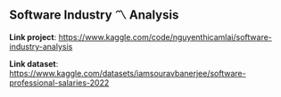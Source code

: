 ## Software Industry 〽️ Analysis

**Link project**: https://www.kaggle.com/code/nguyenthicamlai/software-industry-analysis

**Link dataset**: https://www.kaggle.com/datasets/iamsouravbanerjee/software-professional-salaries-2022

